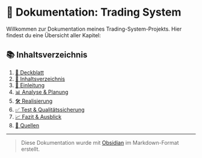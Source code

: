 # 📘 Dokumentation: Trading System

Willkommen zur Dokumentation meines Trading-System-Projekts. Hier findest du eine Übersicht aller Kapitel:

## 📚 Inhaltsverzeichnis

1. [📄 Deckblatt](00_Deckblatt.md)  
2. [📑 Inhaltsverzeichnis](01_Inhaltsverzeichnis.md)  
3. [📘 Einleitung](02_Einleitung.md)  
4. [📊 Analyse & Planung](03_Analyse&Planung.md)  
5. [🛠️ Realisierung](04_Realisierung.md)  
6. [✅ Test & Qualitätssicherung](05_Test&Qualitätssicherung.md)  
7. [📈 Fazit & Ausblick](06_Fazit&Ausblick.md)  
8. [🔗 Quellen](07_Quellen.md)  

---

> Diese Dokumentation wurde mit [Obsidian](https://obsidian.md) im Markdown-Format erstellt.
